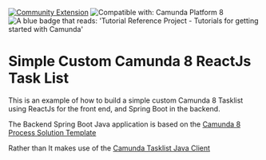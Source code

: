 [![Community Extension](https://img.shields.io/badge/Community%20Extension-An%20open%20source%20community%20maintained%20project-FF4700)](https://github.com/camunda-community-hub/community)
![Compatible with: Camunda Platform 8](https://img.shields.io/badge/Compatible%20with-Camunda%20Platform%208-0072Ce)
<img src="https://img.shields.io/badge/Tutorial%20Reference%20Project-Tutorials%20for%20getting%20started%20with%20Camunda-%2338A3E1" alt="A blue badge that reads: 'Tutorial Reference Project - Tutorials for getting started with Camunda'">

# Simple Custom Camunda 8 ReactJs Task List

This is an example of how to build a simple custom Camunda 8 Tasklist using ReactJs for the front end, and Spring Boot in the backend.

The Backend Spring Boot Java application is based on the [Camunda 8 Process Solution Template](https://github.com/camunda-community-hub/camunda-8-process-solution-template)

Rather than
It makes use of the [Camunda Tasklist Java Client](https://github.com/camunda-community-hub/camunda-tasklist-client-java)

